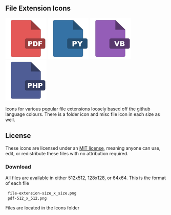 ##  File Extension Icons
![PDF](https://raw.githubusercontent.com/Finnvoor/Extension-Icons/master/Icons/128/pdf-128_x_128.png) ![Python](https://raw.githubusercontent.com/Finnvoor/Extension-Icons/master/Icons/128/py-128_x_128.png) ![Visual Basic](https://raw.githubusercontent.com/Finnvoor/Extension-Icons/master/Icons/128/vb-128_x_128.png) ![PHP](https://raw.githubusercontent.com/Finnvoor/Extension-Icons/master/Icons/128/php-128_x_128.png)

Icons for various popular file extensions loosely based off the github language colours. There is a folder icon and misc file icon in each size as well.

## License
These icons are licensed under an [MIT license](https://opensource.org/licenses/MIT), meaning anyone can use, edit, or redistribute these files with no attribution required.

### Download

All files are available in either 512x512, 128x128, or 64x64. This is the format of each file

     file-extension-size_x_size.png
     pdf-512_x_512.png
    
Files are located in the Icons folder
